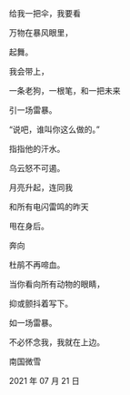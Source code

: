 　　给我一把伞，我要看

　　万物在暴风眼里，

　　起舞。



　　我会带上，

　　一条老狗，一根笔，和一把未来

　　引一场雷暴。



　　“说吧，谁叫你这么做的。”

　　指指他的汗水。

　　乌云怒不可遏。



　　月亮升起，连同我

　　和所有电闪雷鸣的昨天

　　甩在身后。

　　奔向

　　杜鹃不再啼血。



　　当你看向所有动物的眼睛，

　　抑或颤抖着写下。

　　如一场雷暴。

　　不必怀念我，我就在上边。



　　南国微雪

　　2021 年 07 月 21 日

